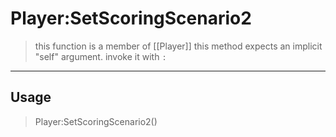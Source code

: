 # Player:SetScoringScenario2
> this function is a member of [[Player]]
> this method expects an implicit "self" argument. invoke it with `:`
-----
## Usage
> Player:SetScoringScenario2()
